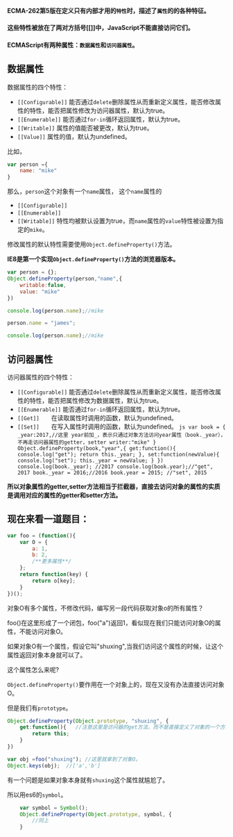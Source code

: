 #### ECMA-262第5版在定义只有内部才用的`特性`时，描述了`属性`的的各种特征。
#### 这些特性被放在了两对方括号[[]]中，JavaScript不能直接访问它们。
#### ECMAScript有两种属性：`数据属性`和`访问器属性`。

## 数据属性
数据属性的四个特性：
 - `[[Configurable]]`  能否通过`delete`删除属性从而重新定义属性，能否修改属性的特性，能否把属性修改为访问器属性，默认为true。
 - `[[Enumerable]]`    能否通过`for-in`循环返回属性，默认为true。
 - `[[Writable]]`      属性的值能否被更改，默认为true。
 - `[[Value]]`         属性的值，默认为undefined。

比如，
```js
var person ={
	name: "mike"
}
```
那么，`person`这个对象有一个`name`属性，
这个`name`属性的
   - `[[Configurable]]`
   - `[[Enumerable]]`
   - `[[Writable]]`
    特性均被默认设置为true，而`name`属性的`value`特性被设置为指定的`mike`。

修改属性的默认特性需要使用`Object.defineProperty()`方法。

**IE8是第一个实现`Object.defineProperty()`方法的浏览器版本。**
```js
var person = {};
Object.defineProperty(person,"name",{
	writable:false,
	value: "mike"
})

console.log(person.name);//mike

person.name = "james";

console.log(person.name);//mike
```

## 访问器属性
访问器属性的四个特性：
 - `[[Configurable]]`  能否通过`delete`删除属性从而重新定义属性，能否修改属性的特性，能否把属性修改为数据属性，默认为true。
 - `[[Enumerable]]`    能否通过`for-in`循环返回属性，默认为true。
 - `[[Get]]`        在读取属性时调用的函数，默认为undefined。
 - `[[Set]]`        在写入属性时调用的函数，默认为undefined。
		```js
		var book = {
			_year:2017,//这里 year前加_，表示只通过对象方法访问year属性（book._year），不再走访问器属性的getter，setter
			writer:"mike"
		}
		Object.defineProperty(book,"year",{
			get:function(){
				console.log("get");
				return this._year;
			},
			set:function(newValue){
				console.log("set");
				this._year = newValue;
			}
		})
		console.log(book._year); //2017
		console.log(book.year);//"get", 2017
		book._year = 2016;//2016
		book.year = 2015; //"set", 2015
		```

**所以对象属性的getter,setter方法相当于拦截器，直接去访问对象的属性的实质是调用对应的属性的getter和setter方法。**

## 现在来看一道题目：
```js
var foo = (function(){
	var O = {
		a: 1,
		b: 2,
		/**更多属性**/
	};
	return function(key) {
		return o[key];
	}
})();
```

对象O有多个属性，不修改代码，编写另一段代码获取对象o的所有属性？

foo()在这里形成了一个闭包，foo("a")返回1，看似现在我们只能访问对象O的属性，不能访问对象O。

如果对象O有一个属性，假设它叫"shuxing",当我们访问这个属性的时候，让这个属性返回对象本身就可以了。

这个属性怎么来呢?

`Object.defineProperty()`要作用在一个对象上的，现在又没有办法直接访问对象O。

但是我们有`prototype`。
```js
Object.defineProperty(Object.prototype, "shuxing", {
	get:function(){   //注意这里是访问器的get方法，而不是直接定义了对象的一个方法。因为在setter,getter里面，this指向的总是对象本身！
		return this;
	}
})

var obj =foo("shuxing"); //这里就拿到了对象O。
Object.keys(obj);  //['a','b']
```

有一个问题是如果对象本身就有`shuxing`这个属性就尴尬了。
 
所以用es6的`symbol`。
```js
	var symbol = Symbol();
	Object.defineProperty(Object.prototype, symbol, {
		//同上
	}
```

